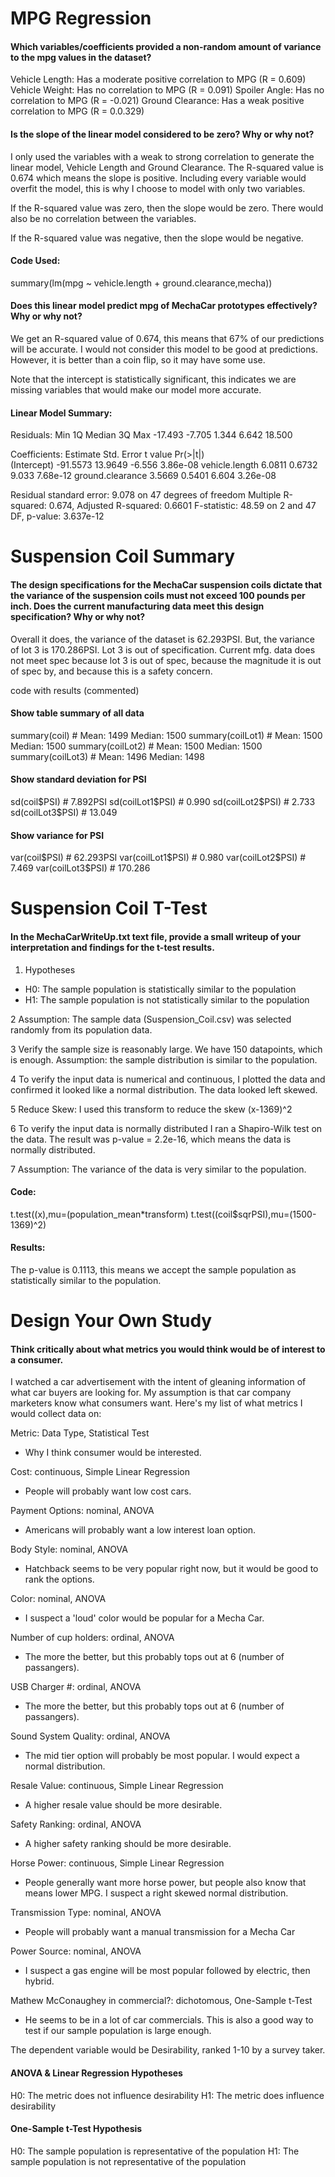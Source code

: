 # MPG Regression
#### Which variables/coefficients provided a non-random amount of variance to the mpg values in the dataset?

Vehicle Length: Has a moderate positive correlation to MPG (R = 0.609)
Vehicle Weight: Has no correlation to MPG (R = 0.091)
Spoiler Angle: Has no correlation to MPG (R = -0.021)
Ground Clearance: Has a weak positive correlation to MPG (R = 0.0.329)

#### Is the slope of the linear model considered to be zero? Why or why not?

I only used the variables with a weak to strong correlation to generate the linear model, Vehicle Length and Ground Clearance. The R-squared value is 0.674 which means the slope is positive. Including every variable would overfit the model, this is why I choose to model with only two variables.

If the R-squared value was zero, then the slope would be zero. There would also be no correlation between the variables.

If the R-squared value was negative, then the slope would be negative.

#### Code Used:
summary(lm(mpg ~ vehicle.length + ground.clearance,mecha))

#### Does this linear model predict mpg of MechaCar prototypes effectively? Why or why not?

We get an R-squared value of 0.674, this means that 67% of our predictions will be accurate. I would not consider this model to be good at predictions. However, it is better than a coin flip, so it may have some use.

Note that the intercept is statistically significant, this indicates we are missing variables that would make our model more accurate.

#### Linear Model Summary:
Residuals:
    Min      1Q  Median      3Q     Max 
-17.493  -7.705   1.344   6.642  18.500 

Coefficients:
                 Estimate Std. Error t value Pr(>|t|)    
(Intercept)      -91.5573    13.9649  -6.556 3.86e-08
vehicle.length     6.0811     0.6732   9.033 7.68e-12 
ground.clearance   3.5669     0.5401   6.604 3.26e-08 

Residual standard error: 9.078 on 47 degrees of freedom
Multiple R-squared:  0.674,	Adjusted R-squared:  0.6601 
F-statistic: 48.59 on 2 and 47 DF,  p-value: 3.637e-12

# Suspension Coil Summary

#### The design specifications for the MechaCar suspension coils dictate that the variance of the suspension coils must not exceed 100 pounds per inch. Does the current manufacturing data meet this design specification? Why or why not?

Overall it does, the variance of the dataset is 62.293PSI. But, the variance of lot 3 is 170.286PSI. Lot 3 is out of specification. Current mfg. data does not meet spec because lot 3 is out of spec, because the magnitude it is out of spec by, and because this is a safety concern.

code with results (commented)

#### Show table summary of all data
summary(coil) # Mean: 1499 Median: 1500
summary(coilLot1) # Mean: 1500 Median: 1500
summary(coilLot2) # Mean: 1500 Median: 1500
summary(coilLot3) # Mean: 1496 Median: 1498

#### Show standard deviation for PSI
sd(coil$PSI) # 7.892PSI
sd(coilLot1$PSI) # 0.990
sd(coilLot2$PSI) # 2.733
sd(coilLot3$PSI) # 13.049

#### Show variance for PSI
var(coil$PSI) # 62.293PSI
var(coilLot1$PSI) # 0.980
var(coilLot2$PSI) # 7.469
var(coilLot3$PSI) # 170.286

# Suspension Coil T-Test
#### In the MechaCarWriteUp.txt text file, provide a small writeup of your interpretation and findings for the t-test results.

1)  Hypotheses
- H0:  The sample population is statistically similar to the population
- H1:  The sample population is not statistically similar to the population

2  Assumption: The sample data (Suspension_Coil.csv) was selected randomly from its population data.

3  Verify the sample size is reasonably large. We have 150 datapoints, which is enough.
Assumption: the sample distribution is similar to the population.

4  To verify the input data is numerical and continuous, I plotted the data and confirmed it looked like a normal distribution. The data looked left skewed.

5  Reduce Skew: I used this transform to reduce the skew (x-1369)^2

6  To verify the input data is normally distributed I ran a Shapiro-Wilk test on the data. The result was p-value = 2.2e-16, which means the data is normally distributed.

7  Assumption: The variance of the data is very similar to the population.

#### Code:
t.test((x),mu=(population_mean*transform)
t.test((coil$sqrPSI),mu=(1500-1369)^2)

#### Results:
The p-value is 0.1113, this means we accept the sample population as statistically similar to the population.

# Design Your Own Study
#### Think critically about what metrics you would think would be of interest to a consumer.

I watched a car advertisement with the intent of gleaning information of what car buyers are looking for. My assumption is that car company marketers know what consumers want. Here's my list of what metrics I would collect data on:

Metric: Data Type, Statistical Test
- Why I think consumer would be interested.

Cost: continuous, Simple Linear Regression
- People will probably want low cost cars.

Payment Options: nominal, ANOVA
- Americans will probably want a low interest loan option.

Body Style: nominal, ANOVA
- Hatchback seems to be very popular right now, but it would be good to rank the options.

Color: nominal, ANOVA
- I suspect a 'loud' color would be popular for a Mecha Car.

Number of cup holders: ordinal, ANOVA
- The more the better, but this probably tops out at 6 (number of passangers).

USB Charger #: ordinal, ANOVA
- The more the better, but this probably tops out at 6 (number of passangers).

Sound System Quality: ordinal, ANOVA
- The mid tier option will probably be most popular. I would expect a normal distribution.

Resale Value: continuous, Simple Linear Regression
- A higher resale value should be more desirable.

Safety Ranking: ordinal, ANOVA
- A higher safety ranking should be more desirable.

Horse Power: continuous, Simple Linear Regression
- People generally want more horse power, but people also know that means lower MPG. I suspect a right skewed normal distribution.

Transmission Type: nominal, ANOVA
- People will probably want a manual transmission for a Mecha Car

Power Source: nominal, ANOVA
- I suspect a gas engine will be most popular followed by electric, then hybrid.

Mathew McConaughey in commercial?: dichotomous, One-Sample t-Test
- He seems to be in a lot of car commercials. This is also a good way to test if our sample population is large enough.

The dependent variable would be Desirability, ranked 1-10 by a survey taker.

#### ANOVA & Linear Regression Hypotheses
H0: The metric does not influence desirability
H1: The metric does influence desirability

#### One-Sample t-Test Hypothesis
H0: The sample population is representative of the population
H1: The sample population is not representative of the population
